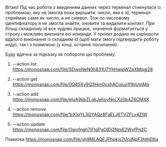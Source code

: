 Вітаю!
Під час роботи з введенням данних через термінал стикнулася із проблемою, яку не змогла поки вирішити: число, яке є id, термінал сприймає саме як число, а не символ. Тож по числовому ідентифікатору я не змогла знайти, оновити та видалити контакт. При більш складному id все чудово працює, значення форматується у строку і можливо виконати всі команди.
У проект додано як скріншоти вдалого виконання із складним id (щоб мати змогу підтвердити роботу коду), так і з помилкою (у кінці, останнє посилання).

Буду вдячна за підказку як побороти цю проблему.

1. --action list
   https://monosnap.com/file/SDwpNeN0h831U7YhHwjpWZpXMqgj28

2. --action get
   https://monosnap.com/file/0Q45Xv9Q3HmOcshACuiuo1f9jjUmMq

3. --action add
   https://monosnap.com/file/eIuA9kbZLgkJehsvNnLXz0b4Z6CMXK

4. --action remove
   https://monosnap.com/file/1cKlqYL3QYAQz8FaELJ6TVZFLy4ZlW

5. --action update
   https://monosnap.com/file/Owvfngh7iFtgPgOlDj2NmE2WyfPn2C

Помилка
https://monosnap.com/file/yh9MLAQEJPhpkjs7UcjjNpF3hthDXq
